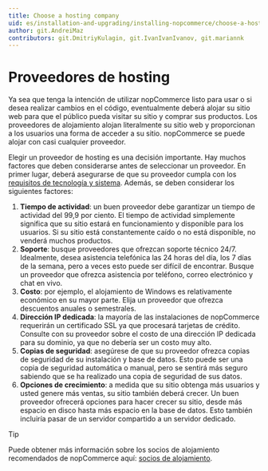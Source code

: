 ```yaml
---
title: Choose a hosting company
uid: es/installation-and-upgrading/installing-nopcommerce/choose-a-hosting-company
author: git.AndreiMaz
contributors: git.DmitriyKulagin, git.IvanIvanIvanov, git.mariannk
---
```


# Proveedores de hosting

Ya sea que tenga la intención de utilizar nopCommerce listo para usar o si desea realizar cambios en el código, eventualmente deberá alojar su sitio web para que el público pueda visitar su sitio y comprar sus productos. Los proveedores de alojamiento alojan literalmente su sitio web y proporcionan a los usuarios una forma de acceder a su sitio. nopCommerce se puede alojar con casi cualquier proveedor.

Elegir un proveedor de hosting es una decisión importante. Hay muchos factores que deben considerarse antes de seleccionar un proveedor. En primer lugar, deberá asegurarse de que su proveedor cumpla con los [requisitos de tecnología y sistema](xref:es/installation-and-upgrade/technology-and-system-requirements). Además, se deben considerar los siguientes factores:

1. **Tiempo de actividad**: un buen proveedor debe garantizar un tiempo de actividad del 99,9 por ciento. El tiempo de actividad simplemente significa que su sitio estará en funcionamiento y disponible para los usuarios. Si su sitio está constantemente caído o no está disponible, no venderá muchos productos.
1. **Soporte**: busque proveedores que ofrezcan soporte técnico 24/7. Idealmente, desea asistencia telefónica las 24 horas del día, los 7 días de la semana, pero a veces esto puede ser difícil de encontrar. Busque un proveedor que ofrezca asistencia por teléfono, correo electrónico y chat en vivo.
1. **Costo**: por ejemplo, el alojamiento de Windows es relativamente económico en su mayor parte. Elija un proveedor que ofrezca descuentos anuales o semestrales.
1. **Dirección IP dedicada**: la mayoría de las instalaciones de nopCommerce requerirán un certificado SSL ya que procesará tarjetas de crédito. Consulte con su proveedor sobre el costo de una dirección IP dedicada para su dominio, ya que no debería ser un costo muy alto.
1. **Copias de seguridad**: asegúrese de que su proveedor ofrezca copias de seguridad de su instalación y base de datos. Esto puede ser una copia de seguridad automática o manual, pero se sentirá más seguro sabiendo que se ha realizado una copia de seguridad de sus datos.
1. **Opciones de crecimiento**: a medida que su sitio obtenga más usuarios y usted genere más ventas, su sitio también deberá crecer. Un buen proveedor ofrecerá opciones para hacer crecer su sitio, desde más espacio en disco hasta más espacio en la base de datos. Esto también incluiría pasar de un servidor compartido a un servidor dedicado.

> [!TIP]
>
> Puede obtener más información sobre los socios de alojamiento recomendados de nopCommerce aquí: [socios de alojamiento](https://www.nopcommerce.com/hosting-partners?utm_source=docs_nopcommerce&utm_medium=link&utm_content=hosting&utm_campaign=parnters_page).
